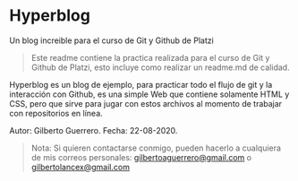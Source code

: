 # Hyperblog
Un blog increible para el curso de Git y Github de Platzi

> Este readme contiene la practica realizada para el curso de Git y Github de Platzi, esto incluye como realizar un readme.md de calidad.

Hyperblog es un blog de ejemplo, para practicar todo el flujo de git y la interacción con Github, es una simple Web que contiene solamente HTML y CSS, pero que sirve para jugar con estos archivos al momento de trabajar con repositorios en línea.

Autor: Gilberto Guerrero.
Fecha: 22-08-2020.

> Nota: Si quieren contactarse conmigo, pueden hacerlo a cualquiera de mis correos personales: gilbertoaguerrero@gmail.com o gilbertolancex@gmail.com
